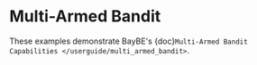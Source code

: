 # Multi-Armed Bandit

These examples demonstrate BayBE's
{doc}`Multi-Armed Bandit Capabilities </userguide/multi_armed_bandit>`.